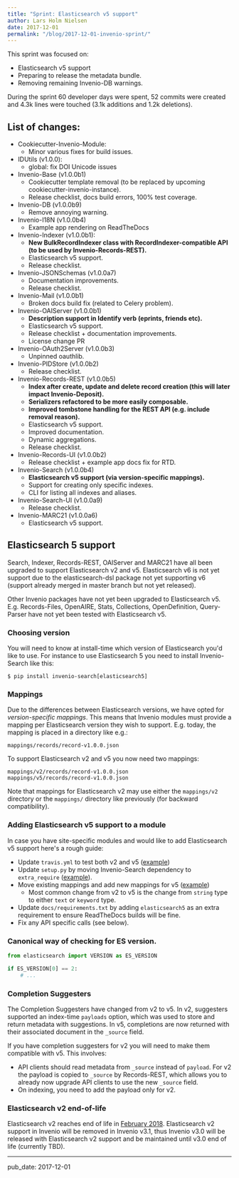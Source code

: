 ```yaml
---
title: "Sprint: Elasticsearch v5 support"
author: Lars Holm Nielsen
date: 2017-12-01
permalink: "/blog/2017-12-01-invenio-sprint/"
---
```


This sprint was focused on:

- Elasticsearch v5 support
- Preparing to release the metadata bundle.
- Removing remaining Invenio-DB warnings.

During the sprint 60 developer days were spent, 52 commits were created and 4.3k lines were touched (3.1k additions and 1.2k deletions).

## List of changes:

- Cookiecutter-Invenio-Module:
  - Minor various fixes for build issues.
- IDUtils (v1.0.0):
  - global: fix DOI Unicode issues
- Invenio-Base (v1.0.0b1)
  - Cookiecutter template removal (to be replaced by upcoming cookiecutter-invenio-instance).
  - Release checklist, docs build errors, 100% test coverage.
- Invenio-DB (v1.0.0b9)
  - Remove annoying warning.
- Invenio-I18N (v1.0.0b4)
  - Example app rendering on ReadTheDocs
- Invenio-Indexer (v1.0.0b1):
  - **New BulkRecordIndexer class with RecordIndexer-compatible API (to be used
    by Invenio-Records-REST).**
  - Elasticsearch v5 support.
  - Release checklist.
- Invenio-JSONSchemas (v1.0.0a7)
  - Documentation improvements.
  - Release checklist.
- Invenio-Mail (v1.0.0b1)
  - Broken docs build fix (related to Celery problem).
- Invenio-OAIServer (v1.0.0b1)
  - **Description support in Identify verb (eprints, friends etc).**
  - Elasticsearch v5 support.
  - Release checklist + documentation improvements.
  - License change PR
- Invenio-OAuth2Server (v1.0.0b3)
  - Unpinned oauthlib.
- Invenio-PIDStore (v1.0.0b2)
  - Release checklist.
- Invenio-Records-REST (v1.0.0b5)
  - **Index after create, update and delete record creation (this will later
    impact Invenio-Deposit).**
  - **Serializers refactored to be more easily composable.**
  - **Improved tombstone handling for the REST API (e.g. include removal
    reason).**
  - Elasticsearch v5 support.
  - Improved documentation.
  - Dynamic aggregations.
  - Release checklist.
- Invenio-Records-UI (v1.0.0b2)
  - Release checklist + example app docs fix for RTD.
- Invenio-Search (v1.0.0b4)
  - **Elasticsearch v5 support (via version-specific mappings).**
  - Support for creating only specific indexes.
  - CLI for listing all indexes and aliases.
- Invenio-Search-UI (v1.0.0a9)
  - Release checklist.
- Invenio-MARC21 (v1.0.0a6)
  - Elasticsearch v5 support.

## Elasticsearch 5 support

Search, Indexer, Records-REST, OAIServer and MARC21 have all been upgraded to
support Elasticsearch v2 and v5. Elasticsearch v6 is not yet support due to the
elasticsearch-dsl package not yet supporting v6 (support already merged in master branch but not yet released).

Other Invenio packages have not yet been upgraded to Elasticsearch v5. E.g.
Records-Files, OpenAIRE, Stats, Collections, OpenDefinition, Query-Parser have
not yet been tested with Elasticsearch v5.

### Choosing version

You will need to know at install-time which version of Elasticsearch you'd like
to use. For instance to use Elasticsearch 5 you need to install Invenio-Search
like this:

```console
$ pip install invenio-search[elasticsearch5]
```

### Mappings

Due to the differences between Elasticsearch versions, we have opted for
_version-specific mappings_. This means that Invenio modules must provide a
mapping per Elasticsearch version they wish to support. E.g. today, the mapping
is placed in a directory like e.g.:

```
mappings/records/record-v1.0.0.json
```

To support Elasticsearch v2 and v5 you now need two mappings:

```
mappings/v2/records/record-v1.0.0.json
mappings/v5/records/record-v1.0.0.json
```

Note that mappings for Elasticsearch v2 may use either the `mappings/v2`
directory or the `mappings/` directory like previously (for backward
compatibility).

### Adding Elasticsearch v5 support to a module

In case you have site-specific modules and would like to add Elasticsearch v5
support here's a rough guide:

- Update `travis.yml` to test both v2 and v5 ([example](https://github.com/inveniosoftware/invenio-indexer/pull/75/files#diff-354f30a63fb0907d4ad57269548329e3))
- Update `setup.py` by moving Invenio-Search dependency to `extra_require` ([example](https://github.com/inveniosoftware/invenio-records-rest/pull/177/files#diff-2eeaed663bd0d25b7e608891384b7298)).
- Move existing mappings and add new mappings for v5 ([example](https://github.com/inveniosoftware/invenio-records-rest/pull/177/files#diff-35e3e3c8ab14c00d11908b83ffa1fc36))
  - Most common change from v2 to v5 is the change from `string` type to either `text` or `keyword` type.
- Update `docs/requirements.txt` by adding `elasticsearch5` as an extra requirement to ensure ReadTheDocs builds will be fine.
- Fix any API specific calls (see below).

### Canonical way of checking for ES version.

```python
from elasticsearch import VERSION as ES_VERSION

if ES_VERSION[0] == 2:
    # ...
```

### Completion Suggesters

The Completion Suggesters have changed from v2 to v5. In v2, suggesters
supported an index-time `payloads` option, which was used to store and
return metadata with suggestions. In v5, completions are now returned with
their associated document in the `_source` field.

If you have completion suggesters for v2 you will need to make them compatible
with v5. This involves:

- API clients should read metadata from `_source` instead of `payload`. For
  v2 the payload is copied to `_source` by Records-REST, which allows you to
  already now upgrade API clients to use the new `_source` field.
- On indexing, you need to add the payload only for v2.

### Elasticsearch v2 end-of-life

Elasticsearch v2 reaches end of life in
[February 2018](https://www.elastic.co/support/eol). Elasticsearch v2 support in
Invenio will be removed in Invenio v3.1, thus Invenio v3.0 will be released
with Elasticsearch v2 support and be maintained until v3.0 end of life
(currently TBD).

---

pub_date: 2017-12-01
